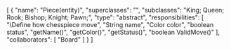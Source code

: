 [
  {
    "name": "Piece(entity)",
    "superclasses": "",
    "subclasses": "King; Queen; Rook; Bishop; Knight; Pawn;",
    "type": "abstract",
    "responsibilities": [
      "\\Define how chesspiece move",
      "String name",
      "Color color",
      "boolean status",
      "getName()",
      "getColor()",
      "getStatus()",
      "boolean ValidMove()"
    ],
    "collaborators": [
      "Board"
    ]
  }
]